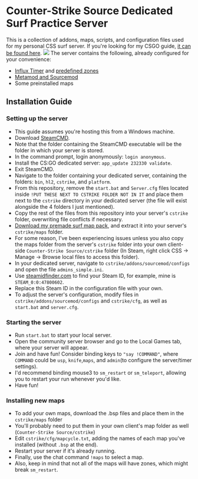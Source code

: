 # Counter-Strike Source Dedicated Surf Practice Server
This is a collection of addons, maps, scripts, and configuration files used for my personal CSS surf server. If you're looking for my CSGO guide, [it can be found here](https://github.com/evelyndrake/csgo-surf-practice-server).
![](https://i.imgur.com/h14bOsV.png)
The server contains the following, already configured for your convenience:
- [Influx Timer](https://influxtimer.com/) and [predefined zones](https://github.com/Sayt123/SurfZones)
- [Metamod and Sourcemod](https://www.sourcemod.net/)
- Some preinstalled maps
## Installation Guide
### Setting up the server
- This guide assumes you're hosting this from a Windows machine.
- Download [SteamCMD](https://steamcdn-a.akamaihd.net/client/installer/steamcmd.zip).
- Note that the folder containing the SteamCMD executable will be the folder in which your server is stored.
- In the command prompt, login anonymously: `login anonymous`.
- Install the CS:GO dedicated server: `app_update 232330 validate`.
- Exit SteamCMD.
- Navigate to the folder containing your dedicated server, containing the folders: `bin`, `hl2`, `cstrike`, and `platform`.
- From this repository, remove the `start.bat` and `Server.cfg` files located inside `!PUT THESE NEXT TO CSTRIKE FOLDER NOT IN IT` and place them next to the `cstrike` directory in your dedicated server (the file will exist alongside the 4 folders I just mentioned).
- Copy the rest of the files from this repository into your server's `cstrike` folder, overwriting file conflicts if necessary.
- [Download my premade surf map pack](https://drive.google.com/file/d/1EbcU_HKJC3gItFxoFfL3SFSP9DU6AulU/view?usp=sharing), and extract it into your server's `cstrike/maps` folder.
- For some reason, I've been experiencing issues unless you also copy the maps folder from the server's `cstrike` folder into your own client-side `Counter-Strike Source/cstrike` folder (In Steam, right click CSS -> Manage -> Browse local files to access this folder).
- In your dedicated server, navigate to `cstrike/addons/sourcemod/configs` and open the file `admins_simple.ini`.
- Use [steamidfinder.com](https://www.steamidfinder.com/) to find your Steam ID, for example, mine is `STEAM_0:0:47800602`.
- Replace this Steam ID in the configuration file with your own.
- To adjust the server's configuration, modify files in `cstrike/addons/sourcemod/configs` and `cstrike/cfg`, as well as `start.bat` and `server.cfg`.
### Starting the server
- Run `start.bat` to start your local server.
- Open the community server browser and go to the Local Games tab, where your server will appear.
- Join and have fun! Consider binding keys to `"say !COMMAND"`, where `COMMAND` could be `usp`, `knife`,`maps`, and `admin`(to configure the server/timer settings).
- I'd recommend binding mouse3 to `sm_restart` or `sm_teleport`, allowing you to restart your run whenever you'd like.
- Have fun!
### Installing new maps
- To add your own maps, download the .bsp files and place them in the `cstrike/maps` folder
- You'll probably need to put them in your own client's map folder as well (`Counter-Strike Source/cstrike`)
- Edit `cstrike/cfg/mapcycle.txt`, adding the names of each map you've installed (without `.bsp` at the end).
- Restart your server if it's already running.
- Finally, use the chat command `!maps` to select a map.
- Also, keep in mind that not all of the maps will have zones, which might break `sm_restart`.